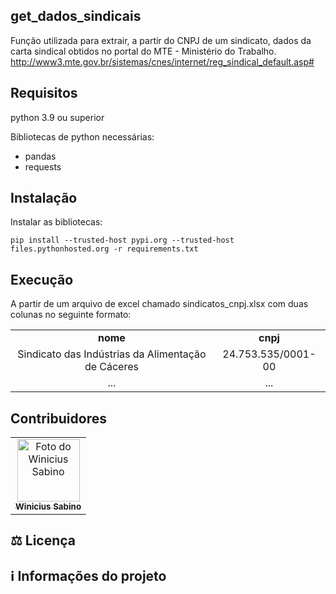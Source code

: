 ## get_dados_sindicais
Função utilizada para extrair, a partir do CNPJ de um sindicato, dados da carta sindical obtidos no portal do MTE - Ministério do Trabalho.
http://www3.mte.gov.br/sistemas/cnes/internet/reg_sindical_default.asp#

## Requisitos

python 3.9 ou superior

Bibliotecas de python necessárias:
* pandas
* requests



## Instalação

Instalar as bibliotecas:
```
pip install --trusted-host pypi.org --trusted-host files.pythonhosted.org -r requirements.txt
```

## Execução
A partir de um arquivo de excel chamado sindicatos_cnpj.xlsx com duas colunas no seguinte formato:

<table>
  <tr>
    <td align="center">
          <b>nome</b>
    </td>
    <td align="center">
          <b>cnpj</b>
    </td>
  </tr>
   <tr>
    <td align="center">
          Sindicato das Indústrias da Alimentação de Cáceres
    </td>
    <td align="center">
          24.753.535/0001-00
    </td>
  </tr>
    <tr>
    <td align="center"> ... </td>
    <td align="center"> ... </td>
  </tr>
</table>

## Contribuidores<br>

<table>
  <tr>
    <td align="center">
      <a href="https://github.com/winiciussabino">
        <img src="https://avatars1.githubusercontent.com/u/78553616" width="100px;" alt="Foto do Winicius Sabino"/><br>
        <sub>
          <b>Winicius Sabino</b>
        </sub>
      </a>
    </td>
  </tr>
</table>



## ⚖ Licença



## ℹ️ Informações do projeto
